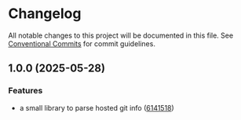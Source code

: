 # Changelog

All notable changes to this project will be documented in this file.
See [Conventional Commits](https://conventionalcommits.org) for commit guidelines.

## 1.0.0 (2025-05-28)

### Features

* a small library to parse hosted git info ([6141518](https://github.com/TrigenSoftware/simple-libs/commit/6141518b1703c9766c54ec3d73c22becc8eece52))
